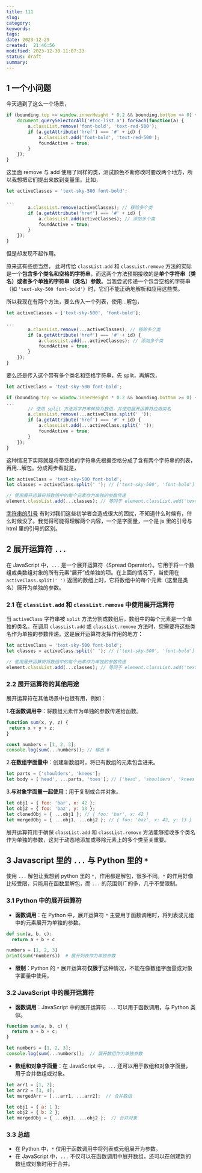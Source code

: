 ```yaml
---
title: 111
slug: 
category: 
keywords: 
tags: 
date: 2023-12-29
created:  21:46:56
modified: 2023-12-30 11:07:23
status: draft
summary: 
---
```


## 1 一个小问题

今天遇到了这么一个场景，

```javascript
if (bounding.top <= window.innerHeight * 0.2 && bounding.bottom >= 0) {
	document.querySelectorAll('#toc-list a').forEach(function(a) {
		a.classList.remove('font-bold', 'text-red-500');
		if (a.getAttribute('href') === '#' + id) {
			a.classList.add('font-bold', 'text-red-500');
			foundActive = true;
		}
	});
}
```

这里面 remove 与 add 使用了同样的类，测试颜色不断修改时要改两个地方，所以我想把它们提出来放到变量里。比如，

```javascript
let activeClasses = 'text-sky-500 font-bold';

...
        a.classList.remove(activeClasses); // 移除多个类
        if (a.getAttribute('href') === '#' + id) {
            a.classList.add(activeClasses); // 添加多个类
            foundActive = true;
        }
    });
}
```

但是却发现不起作用。

原来这有些想当然， 此时传给 `classList.add` 和 `classList.remove` 方法的实际是一个**包含多个类名和空格的字符串**，而这两个方法预期接收的是**单个字符串（类名）或者多个单独的字符串（类名）参数**。当我尝试传递一个包含空格的字符串（如 `'text-sky-500 font-bold'`）时，它们不能正确地解析和应用这些类。

所以我现在有两个方法，要么传入一个列表，使用...解包，

```javascript
let activeClasses = ['text-sky-500', 'font-bold'];

...
        a.classList.remove(...activeClasses); // 移除多个类
        if (a.getAttribute('href') === '#' + id) {
            a.classList.add(...activeClasses); // 添加多个类
            foundActive = true;
        }
    });
}
```

要么还是传入这个带有多个类名和空格字符串，先 split，再解包，

```javascript
let activeClass = 'text-sky-500 font-bold';

if (bounding.top <= window.innerHeight * 0.2 && bounding.bottom >= 0) {
...
        // 使用 split 方法将字符串转换为数组，并使用展开运算符应用类名
        a.classList.remove(...activeClass.split(' '));
        if (a.getAttribute('href') === '#' + id) {
            a.classList.add(...activeClass.split(' '));
            foundActive = true;
        }
    });
}
```

这种情况下实际就是将带空格的字符串先根据空格分成了含有两个字符串的列表，再用...解包。分成两步看就是，

```javascript
let activeClass = 'text-sky-500 font-bold';
let classes = activeClass.split(' '); // ['text-sky-500', 'font-bold']

// 使用展开运算符将数组中的每个元素作为单独的参数传递
element.classList.add(...classes); // 等同于 element.classList.add('text-sky-500', 'font-bold');
```

[字符串的引号]() 有时对我们这些初学者会造成很大的困扰，不知道什么时候有，什么时候没了。我觉得可能得理解两个内容，一个是字面量，一个是 js 里的引号与 html 里的引号的区别。

## 2 展开运算符 `...`

在 JavaScript 中，`...` 是一个展开运算符（Spread Operator）。它用于将一个数组或类数组对象的所有元素“展开”成单独的项。在上面的情况下，当使用在 `activeClass.split(' ')` 返回的数组上时，它将数组中的每个元素（这里是类名）展开为单独的参数。

### 2.1 在 `classList.add` 和 `classList.remove` 中使用展开运算符

当 `activeClass` 字符串被 `split` 方法分割成数组后，数组中的每个元素是一个单独的类名。在调用 `classList.add` 或 `classList.remove` 方法时，您需要将这些类名作为单独的参数传递。这是展开运算符发挥作用的地方：

```javascript
let activeClass = 'text-sky-500 font-bold';
let classes = activeClass.split(' '); // ['text-sky-500', 'font-bold']

// 使用展开运算符将数组中的每个元素作为单独的参数传递
element.classList.add(...classes); // 等同于 element.classList.add('text-sky-500', 'font-bold');
```

### 2.2 展开运算符的其他用途

展开运算符在其他场景中也很有用，例如：

1.**在函数调用中**：将数组元素作为单独的参数传递给函数。

```javascript
function sum(x, y, z) {
 return x + y + z;
}

const numbers = [1, 2, 3];
console.log(sum(...numbers)); // 输出 6
```

2.**在数组字面量中**：创建新数组时，将已有数组的元素包含进来。

```javascript
let parts = ['shoulders', 'knees'];
let body = ['head', ...parts, 'toes']; // ['head', 'shoulders', 'knees', 'toes']
```

3.**与对象字面量一起使用**：用于复制或合并对象。

```javascript
let obj1 = { foo: 'bar', x: 42 };
let obj2 = { foo: 'baz', y: 13 };
let clonedObj = { ...obj1 }; // { foo: 'bar', x: 42 }
let mergedObj = { ...obj1, ...obj2 }; // { foo: 'baz', x: 42, y: 13 }
```

展开运算符用于确保 `classList.add` 和 `classList.remove` 方法能够接收多个类名作为单独的参数，这对于动态地添加或移除元素上的多个类至关重要。

## 3 Javascript 里的 `...` 与 Python 里的 `*`

使用 `...` 解包让我想到 python 里的 `*`，作用都是解包，很多不同。`*` 的作用好像比较受限，只能用在函数里解包，而 `...` 的范围则广的多，几乎不受限制。

### 3.1 Python 中的展开运算符

- **函数调用**：在 Python 中，展开运算符 `*` 主要用于函数调用时，将列表或元组中的元素展开为单独的参数。

```python
def sum(a, b, c):
  return a + b + c

numbers = [1, 2, 3]
print(sum(*numbers))  # 展开列表作为单独参数
```

- **限制**：Python 的 `*` 展开运算符**仅限于**这种情况，不能在像数组字面量或对象字面量中使用。

### 3.2 JavaScript 中的展开运算符

- **函数调用**：JavaScript 中的展开运算符 `...` 可以用于函数调用，与 Python 类似。

```javascript
function sum(a, b, c) {
  return a + b + c;
}

let numbers = [1, 2, 3];
console.log(sum(...numbers));  // 展开数组作为单独参数
```

- **数组和对象字面量**：在 JavaScript 中，`...` 还可以用于数组和对象字面量，用于合并数组或对象。

```javascript
let arr1 = [1, 2];
let arr2 = [3, 4];
let mergedArr = [...arr1, ...arr2];  // 合并数组

let obj1 = { a: 1 };
let obj2 = { b: 2 };
let mergedObj = { ...obj1, ...obj2 };  // 合并对象
```

### 3.3 总结

- 在 Python 中，`*` 仅用于函数调用中将列表或元组展开为参数。
- 在 JavaScript 中，`...` 不仅可以在函数调用中展开数组，还可以在创建新的数组或对象时用于合并。
